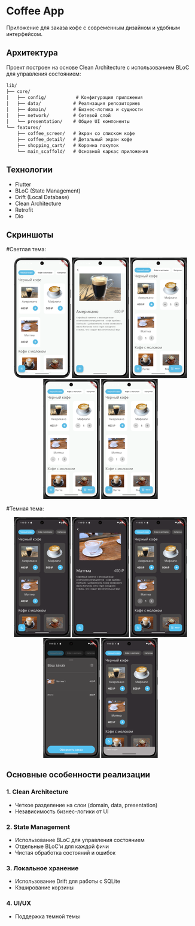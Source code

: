 # Coffee App

Приложение для заказа кофе с современным дизайном и удобным интерфейсом.

## Архитектура

Проект построен на основе Clean Architecture с использованием BLoC для управления состоянием:

```
lib/
├── core/
│   ├── config/           # Конфигурация приложения
│   ├── data/            # Реализация репозиториев
│   ├── domain/          # Бизнес-логика и сущности
│   ├── network/         # Сетевой слой
│   └── presentation/    # Общие UI компоненты
└── features/
    ├── coffee_screen/   # Экран со списком кофе
    ├── coffee_detail/   # Детальный экран кофе
    ├── shopping_cart/   # Корзина покупок
    └── main_scaffold/   # Основной каркас приложения
```

## Технологии

- Flutter
- BLoC (State Management)
- Drift (Local Database)
- Clean Architecture
- Retrofit
- Dio

## Скриншоты

#Cветлая тема:

<div align="center">
    <img src="screenshots/light_theme_1.png" width="30%" alt="Светлая тема - главный экран">
    <img src="screenshots/light_theme_2.png" width="30%" alt="Светлая тема - экран кофе">
    <img src="screenshots/light_theme_3.png" width="30%" alt="Светлая тема - товар добавлен в корзину">
    <img src="screenshots/light_theme_3.png" width="30%" alt="Светлая тема - корзина">
    <img src="screenshots/light_theme_3.png" width="30%" alt="Светлая тема - сделан POST-запрос">
</div>

#Темная тема:

<div align="center">
    <img src="screenshots/dark_theme_1.png" width="30%" alt="Темная тема - главный экран">
    <img src="screenshots/dark_theme_2.png" width="30%" alt="Темная тема - экран кофе">
    <img src="screenshots/dark_theme_3.png" width="30%" alt="Темная тема - товар добавлен в корзину">
    <img src="screenshots/dark_theme_4.png" width="30%" alt="Темная тема - корзина">
    <img src="screenshots/dark_theme_5.png" width="30%" alt="Темная тема - сделан POST-запрос">
</div>

## Основные особенности реализации

### 1. Clean Architecture

- Четкое разделение на слои (domain, data, presentation)
- Независимость бизнес-логики от UI

### 2. State Management

- Использование BLoC для управления состоянием
- Отдельные BLoC'и для каждой фичи
- Чистая обработка состояний и ошибок

### 3. Локальное хранение

- Использование Drift для работы с SQLite
- Кэширование корзины

### 4. UI/UX

- Поддержка темной темы
